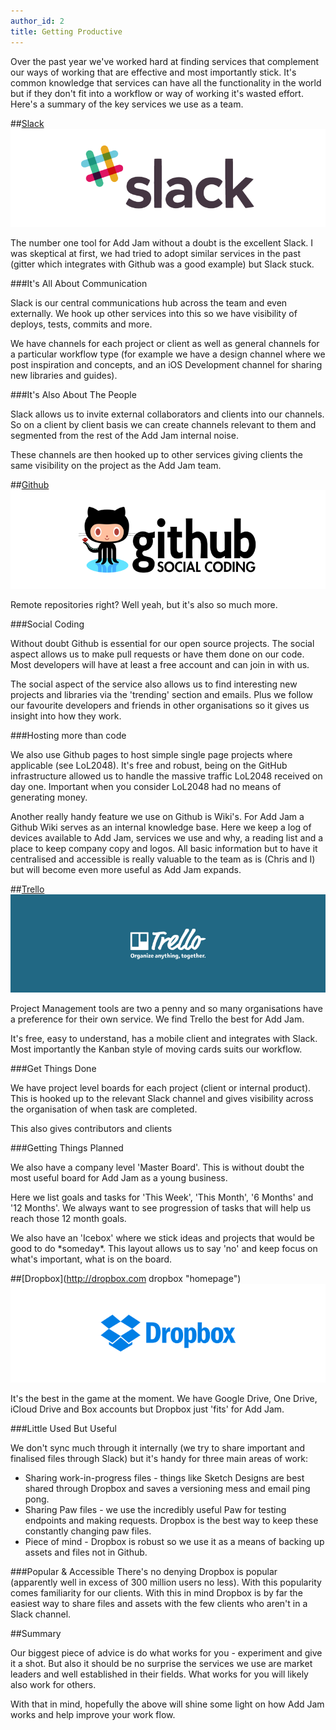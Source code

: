 ```yaml
---
author_id: 2
title: Getting Productive
---
```

Over the past year we've worked hard at finding services that complement our ways of working that are effective and most importantly stick. It's common knowledge that services can have all the functionality in the world but if they don't fit into a workflow or way of working it's wasted effort. Here's a summary of the key services we use as a team.

##[Slack](https://slack.com/r/0298upfq-02986d27 "Slack referral")
![Slack](/images/blog/slack-logo.png "Slack logo")

The number one tool for Add Jam without a doubt is the excellent Slack. I was skeptical at first, we had tried to adopt similar services in the past (gitter which integrates with Github was a good example) but Slack stuck.

###It's All About Communication

Slack is our central communications hub across the team and even externally. We hook up other services into this so we have visibility of deploys, tests, commits and more.

We have channels for each project or client as well as general channels for a particular workflow type (for example we have a design channel where we post inspiration and concepts, and an iOS Development channel for sharing new libraries and guides).

###It's Also About The People

Slack allows us to invite external collaborators and clients into our channels. So on a client by client basis we can create channels relevant to them and segmented from the rest of the Add Jam internal noise.

These channels are then hooked up to other services giving clients the same visibility on the project as the Add Jam team.  

##[Github](https://github.com "GitHub homepage")
![Github](/images/blog/github-logo.png "GitHub logo")

Remote repositories right? Well yeah, but it's also so much more. 

###Social Coding

Without doubt Github is essential for our open source projects. The social aspect allows us to make pull requests or have them done on our code. Most developers will have at least a free account and can join in with us.

The social aspect of the service also allows us to find interesting new projects and libraries via the 'trending' section and emails. Plus we follow our favourite developers and friends in other organisations so it gives us insight into how they work.

###Hosting more than code

We also use Github pages to host simple single page projects where applicable (see LoL2048). It's free and robust, being on the GitHub infrastructure allowed us to handle the massive traffic LoL2048 received on day one. Important when you consider LoL2048 had no means of generating money.

Another really handy feature we use on Github is Wiki's. For Add Jam a Github Wiki serves as an internal knowledge base. Here we keep a log of devices available to Add Jam, services we use and why, a reading list and a place to keep company copy and logos. All basic information but to have it centralised and accessible is really valuable to the team as is (Chris and I) but will become even more useful as Add Jam expands.

##[Trello](http://trello.com "Trello homepage")
![Trello](/images/blog/trello-logo.png "Trello logo")

Project Management tools are two a penny and so many organisations have a preference for their own service. We find Trello the best for Add Jam.

It's free, easy to understand, has a mobile client and integrates with Slack. Most importantly the Kanban style of moving cards suits our workflow.

###Get Things Done

We have project level boards for each project (client or internal product). This is hooked up to the relevant Slack channel and gives visibility across the organisation of when task are completed.

This also gives contributors and clients 

###Getting Things Planned

We also have a company level 'Master Board'. This is without doubt the most useful board for Add Jam as a young business.

Here we list goals and tasks for 'This Week', 'This Month', '6 Months' and '12 Months'. We always want to see progression of tasks that will help us reach those 12 month goals.

We also have an 'Icebox' where we stick ideas and projects that would be good to do \*someday\*. This layout allows us to say 'no' and keep focus on what's important, what is on the board.

##[Dropbox](http://dropbox.com dropbox "homepage")
![Dropbox](/images/blog/dropbox-logo.png "Dropbox logo")

It's the best in the game at the moment. We have Google Drive, One Drive, iCloud Drive and Box accounts but Dropbox just 'fits' for Add Jam.

###Little Used But Useful

We don't sync much through it internally (we try to share important and finalised files through Slack) but it's handy for three main areas of work:

* Sharing work-in-progress files - things like Sketch Designs are best shared through Dropbox and saves a versioning mess and email ping pong.
* Sharing Paw files - we use the incredibly useful Paw for testing endpoints and making requests. Dropbox is the best way to keep these constantly changing paw files.
* Piece of mind - Dropbox is robust so we use it as a means of backing up assets and files not in Github.

###Popular & Accessible
There's no denying Dropbox is popular (apparently well in excess of 300 million users no less). With this popularity comes familiarity for our clients. With this in mind Dropbox is by far the easiest way to share files and assets with the few clients who aren't in a Slack channel.

##Summary

Our biggest piece of advice is do what works for you - experiment and give it a shot. But also it should be no surprise the services we use are market leaders and well established in their fields. What works for you will likely also work for others.

With that in mind, hopefully the above will shine some light on how Add Jam works and help improve your work flow.

